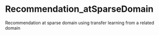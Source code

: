 # Recommendation_atSparseDomain
Recommendation at sparse domain using transfer learning from a related domain
